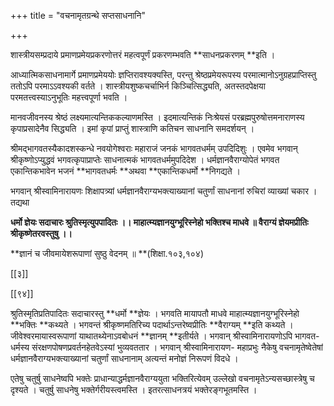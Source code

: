 +++
title = "वचनामृतग्रन्थे सप्तसाधनानि"

+++

शास्त्रीयसम्प्रदाये प्रमाणप्रमेयप्रकरणोत्तरं महत्वपूर्णं प्रकरणम्भवति **साधनप्रकरणम् **इति ।

आध्यात्मिकसाधनामार्गे प्रमाणप्रमेययोः ज्ञप्तिरावश्यक्यस्ति, परन्तु श्रेष्ठप्रमेयरूपस्य परमात्मानोऽनुग्रहप्राप्तिस्तु ततोऽपि परमाऽऽवश्यकी वर्तते । शास्त्रीयशुष्कचर्चाभिर्न किञ्चित्सिद्ध्यति, अतस्तदपेक्षया परमतत्त्वस्याऽनुभूतिः महत्त्वपूर्णा भवति ।

मानवजीवनस्य श्रेष्ठं लक्ष्यमात्यन्तिककल्याणमस्ति । इदमात्यन्तिकं निःश्रेयसं परब्रह्मपुरुषोत्तमनाराणस्य कृपाप्रसादेनैव सिद्ध्यति । इमां कृपां प्राप्तुं शास्त्राणि कतिचन साधनानि समदर्शयन् ।

श्रीमद्भागवतस्यैकादशस्कन्धे नवयोगेश्वराः महाराजं जनकं भागवतधर्मम् उपदिदिशुः । एवमेव भगवान् श्रीकृष्णोऽप्युद्धवं भगवत्कृपाप्राप्तेः साधनात्मकं भागवतधर्ममुपदिदेश । धर्मज्ञानवैराग्योपेतं भगवत एकान्तिकभावेन भजनं **भागवतधर्मः **अथवा **एकान्तिकधर्मो **निगद्यते ।

भगवान् श्रीस्वामिनारायणः शिक्षापत्र्यां धर्मज्ञानवैराग्यभक्त्याख्यानां चतुर्णां साधनानां रुचिरां व्याख्यां चकार । तद्यथा

**धर्मो ज्ञेयः सदाचारः श्रुतिस्मृत्युपपादितः ।।  माहात्म्यज्ञानयुग्भूरिस्नेहो भक्तिश्च माधवे ॥ वैराग्यं ज्ञेयमप्रीतिः श्रीकृष्णेतरवस्तुषु ।।**

**ज्ञानं च जीवमायेशरूपाणां सुष्ठु वेदनम् ॥ **(शिक्षा.१०३,१०४)

[[३]]

[[९४]]

श्रुतिस्मृतिप्रतिपादितः सदाचारस्तु **धर्मो **ज्ञेयः । भगवति मायापतौ माधवे माहात्म्यज्ञानयुग्भूरिस्नेहो **भक्तिः **कथ्यते । भगवन्तं श्रीकृष्णमतिरिच्य पदार्थाऽन्तरेष्वप्रीतिः **वैराग्यम् **इति कथ्यते । जीवेश्वरमायास्वरूपाणां याथातथ्येनाऽवबोधनं **ज्ञानम् **इतीर्यते । भगवान् श्रीस्वामिनारायणोऽपि भागवत- धर्मस्य संरक्षणपोषणप्रवर्तनहेतवेऽस्यां भुव्यवततार । भगवान् श्रीस्वामिनारायण- महाप्रभुः नैकेषु वचनामृतेष्वेतेषां धर्मज्ञानवैराग्यभक्त्याख्यानां चतुर्णां साधनानाम् अत्यन्तं मनोज्ञं निरूपणं विदधे ।

एतेषु चतुर्षु साधनेष्वपि भक्तेः प्राधान्याद्धर्मज्ञानवैराग्ययुता भक्तिरित्येवम् उल्लेखो वचनामृतेऽन्यसच्छास्त्रेषु च दृश्यते । चतुर्षु साधनेषु भक्तेर्गरीयस्त्वमस्ति । इतरत्साधनत्रयं भक्तेरङ्गभूतमस्ति ।

